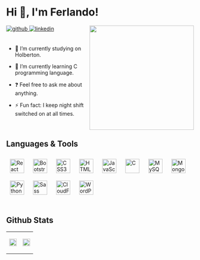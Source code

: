 # Hi 👋, I'm Ferlando!  
  

<div align="right">
<a href="#"><img src="https://ferlando.me/public/images/moon_github.gif" align="right" height="280" width="280" /></a>
</div>  
  

<a href="https://github.com/Ferlandoo" target="_blank">
<img src=https://img.shields.io/badge/github-%2324292e.svg?&style=for-the-badge&logo=github&logoColor=white alt=github style="margin-bottom: 5px;" />
</a>
<a href="https://linkedin.com/in/ferlando-beqaj-13a158135" target="_blank">
<img src=https://img.shields.io/badge/linkedin-%231E77B5.svg?&style=for-the-badge&logo=linkedin&logoColor=white alt=linkedin style="margin-bottom: 5px;" />
</a>

<br/>
<br/>


- 🔭 I’m currently studying on Holberton.  
  

- 🌱 I’m currently learning C programming language.  
  

- ❓ Feel free to ask me about anything.  
  

- ⚡ Fun fact: I keep night shift switched on at all times.  
  

<br/>  


## Languages & Tools  
<div align="left">  
<a href="#"><img style="margin: 10px" src="https://img.shields.io/badge/react_native-%2320232a.svg?style=for-the-badge&logo=react&logoColor=%2361DAFB" alt="React" height="38" /></a>  
<a href="#"><img style="margin: 10px" src="https://img.shields.io/badge/bootstrap-%238511FA.svg?style=for-the-badge&logo=bootstrap&logoColor=white" alt="Bootstrap" height="38" /></a>  
<a href="#"><img style="margin: 10px" src="https://img.shields.io/badge/css3-%231572B6.svg?style=for-the-badge&logo=css3&logoColor=white" alt="CSS3" height="38" /></a>  
<a href="#"><img style="margin: 10px" src="https://img.shields.io/badge/html5-%23E34F26.svg?style=for-the-badge&logo=html5&logoColor=white" alt="HTML5" height="38" /></a>  
<a href="#"><img style="margin: 10px" src="https://img.shields.io/badge/javascript-%23323330.svg?style=for-the-badge&logo=javascript&logoColor=%23F7DF1E" alt="JavaScript" height="38" /></a>  
<a href="#"><img style="margin: 10px" src="https://img.shields.io/badge/c-%2300599C.svg?style=for-the-badge&logo=c&logoColor=white" alt="C" height="38" /></a>  
<a href="#"><img style="margin: 10px" src="https://img.shields.io/badge/mysql-%2300000f.svg?style=for-the-badge&logo=mysql&logoColor=white" alt="MySQL" height="38" /></a>  
<a href="#"><img style="margin: 10px" src="https://img.shields.io/badge/MongoDB-%234ea94b.svg?style=for-the-badge&logo=mongodb&logoColor=white" alt="MongoDB" height="38" /></a>  
<a href="#"><img style="margin: 10px" src="https://img.shields.io/badge/python-3670A0?style=for-the-badge&logo=python&logoColor=ffdd54" alt="Python" height="38" /></a>  
<a href="#"><img style="margin: 10px" src="https://img.shields.io/badge/SASS-hotpink.svg?style=for-the-badge&logo=SASS&logoColor=white" alt="Sass" height="38" /></a>  
<a href="#"><img style="margin: 10px" src="https://img.shields.io/badge/Cloudflare-F38020?style=for-the-badge&logo=Cloudflare&logoColor=white" alt="CloudFlare" height="38" /></a>  
<a href="#"><img style="margin: 10px" src="https://img.shields.io/badge/WordPress-%23117AC9.svg?style=for-the-badge&logo=WordPress&logoColor=white" alt="WordPress" height="38" /></a>  
</div>  

<br/>  


## Github Stats  
<table><tr><td valign="top" width="50%">

<a href="#"><img src="https://github-readme-stats.vercel.app/api?username=Ferlandoo&theme=midnight-purple&hide_border=true&include_all_commits=false&count_private=false" align="center" style="width: 100%" /></a>

</td><td valign="top" width="50%">

<a href="#"><img src="https://github-readme-stats.vercel.app/api/top-langs/?username=Ferlandoo&theme=midnight-purple&hide_border=true&include_all_commits=false&count_private=false&layout=compact" align="center" style="width: 100%" /></a>

</td></tr></table>  

<br/>
